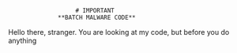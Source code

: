                        # IMPORTANT
                  **BATCH MALWARE CODE**

Hello there, stranger. You are looking at my code, but before you do anything

